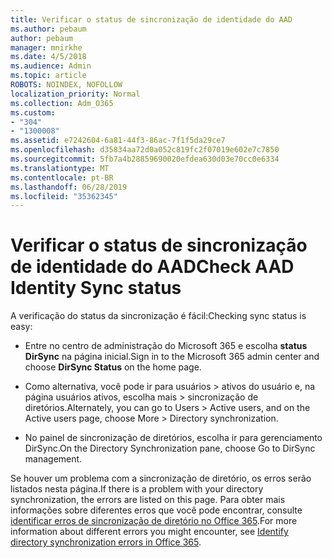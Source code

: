 ```yaml
---
title: Verificar o status de sincronização de identidade do AAD
ms.author: pebaum
author: pebaum
manager: mnirkhe
ms.date: 4/5/2018
ms.audience: Admin
ms.topic: article
ROBOTS: NOINDEX, NOFOLLOW
localization_priority: Normal
ms.collection: Adm_O365
ms.custom:
- "304"
- "1300008"
ms.assetid: e7242604-6a81-44f3-86ac-7f1f5da29ce7
ms.openlocfilehash: d35834aa72d0a052c819fc2f07019e602e7c7850
ms.sourcegitcommit: 5fb7a4b28859690020efdea630d03e70cc0e6334
ms.translationtype: MT
ms.contentlocale: pt-BR
ms.lasthandoff: 06/28/2019
ms.locfileid: "35362345"
---
```

# <a name="check-aad-identity-sync-status"></a><span data-ttu-id="c4538-102">Verificar o status de sincronização de identidade do AAD</span><span class="sxs-lookup"><span data-stu-id="c4538-102">Check AAD Identity Sync status</span></span>

<span data-ttu-id="c4538-103">A verificação do status da sincronização é fácil:</span><span class="sxs-lookup"><span data-stu-id="c4538-103">Checking sync status is easy:</span></span>
  
- <span data-ttu-id="c4538-104">Entre no centro de administração do Microsoft 365 e escolha **status DirSync** na página inicial.</span><span class="sxs-lookup"><span data-stu-id="c4538-104">Sign in to the Microsoft 365 admin center and choose **DirSync Status** on the home page.</span></span>

- <span data-ttu-id="c4538-105">Como alternativa, você pode ir para usuários \> ativos do usuário e, na página usuários ativos, escolha mais \> sincronização de diretórios.</span><span class="sxs-lookup"><span data-stu-id="c4538-105">Alternately, you can go to Users \> Active users, and on the Active users page, choose More \> Directory synchronization.</span></span>

- <span data-ttu-id="c4538-106">No painel de sincronização de diretórios, escolha ir para gerenciamento DirSync.</span><span class="sxs-lookup"><span data-stu-id="c4538-106">On the Directory Synchronization pane, choose Go to DirSync management.</span></span>

<span data-ttu-id="c4538-107">Se houver um problema com a sincronização de diretório, os erros serão listados nesta página.</span><span class="sxs-lookup"><span data-stu-id="c4538-107">If there is a problem with your directory synchronization, the errors are listed on this page.</span></span> <span data-ttu-id="c4538-108">Para obter mais informações sobre diferentes erros que você pode encontrar, consulte [identificar erros de sincronização de diretório no Office 365](https://support.office.com/article/b4fc07a5-97ea-4ca6-9692-108acab74067).</span><span class="sxs-lookup"><span data-stu-id="c4538-108">For more information about different errors you might encounter, see [Identify directory synchronization errors in Office 365](https://support.office.com/article/b4fc07a5-97ea-4ca6-9692-108acab74067).</span></span>
  